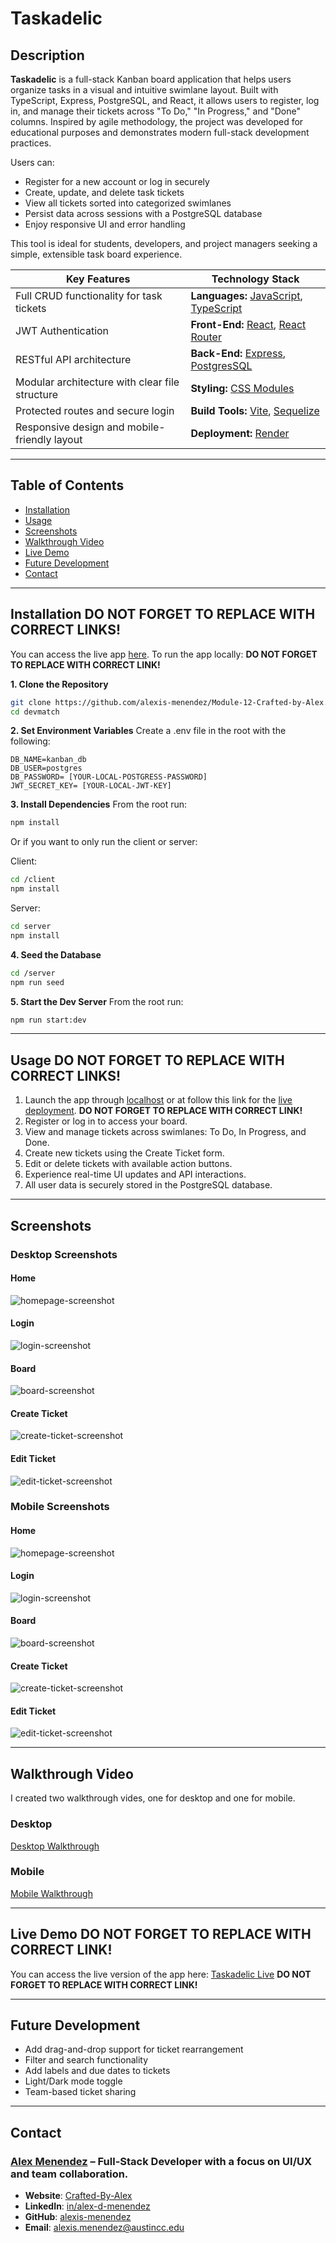 # Taskadelic

## **Description**

**Taskadelic** is a full-stack Kanban board application that helps users organize tasks in a visual and intuitive swimlane layout. Built with TypeScript, Express, PostgreSQL, and React, it allows users to register, log in, and manage their tickets across "To Do," "In Progress," and "Done" columns. Inspired by agile methodology, the project was developed for educational purposes and demonstrates modern full-stack development practices.

Users can:

- Register for a new account or log in securely
- Create, update, and delete task tickets
- View all tickets sorted into categorized swimlanes
- Persist data across sessions with a PostgreSQL database
- Enjoy responsive UI and error handling

This tool is ideal for students, developers, and project managers seeking a simple, extensible task board experience.

| **Key Features**                               | **Technology Stack**                                                                                       |
| ---------------------------------------------- | ---------------------------------------------------------------------------------------------------------- |
| Full CRUD functionality for task tickets       | **Languages:** [JavaScript](https://developer.mozilla.org/), [TypeScript](https://www.typescriptlang.org/) |
| JWT Authentication                             | **Front-End:** [React](https://react.dev/), [React Router](https://reactrouter.com/)                       |
| RESTful API architecture                       | **Back-End:** [Express](https://expressjs.com/), [PostgresSQL](https://www.postgresql.org/)                |
| Modular architecture with clear file structure | **Styling:** [CSS Modules](https://github.com/css-modules/css-modules)                                     |
| Protected routes and secure login              | **Build Tools:** [Vite](https://vitejs.dev/), [Sequelize](https://sequelize.org/)                          |
| Responsive design and mobile-friendly layout   | **Deployment:** [Render](https://render.com/)                                                              |

---

## Table of Contents

- [Installation](#installation)
- [Usage](#usage)
- [Screenshots](#screenshots)
- [Walkthrough Video](#walkthrough-video)
- [Live Demo](#live-demo)
- [Future Development](#future-development)
- [Contact](#contact)

---

## Installation **DO NOT FORGET TO REPLACE WITH CORRECT LINKS!**

You can access the live app [here](https://alex-menendez.onrender.com/). To run the app locally: **DO NOT FORGET TO REPLACE WITH CORRECT LINK!**

**1. Clone the Repository**

```bash
git clone https://github.com/alexis-menendez/Module-12-Crafted-by-Alex.git
cd devmatch
```

**2. Set Environment Variables**
Create a .env file in the root with the following:
```env
DB_NAME=kanban_db
DB_USER=postgres
DB_PASSWORD= [YOUR-LOCAL-POSTGRESS-PASSWORD]
JWT_SECRET_KEY= [YOUR-LOCAL-JWT-KEY]
```

**3. Install Dependencies**
From the root run:
```bash
npm install
```

Or if you want to only run the client or server:

Client:
```bash
cd /client
npm install
```

Server:
```bash
cd server
npm install
```

**4. Seed the Database**

```bash
cd /server
npm run seed
```

**5. Start the Dev Server**
From the root run:
```bash
npm run start:dev
```

---

## Usage **DO NOT FORGET TO REPLACE WITH CORRECT LINKS!**
1. Launch the app through [localhost](http://localhost:5173) or at follow this link for the [live deployment](https://alex-menendez.onrender.com/). **DO NOT FORGET TO REPLACE WITH CORRECT LINK!**
2. Register or log in to access your board.
3. View and manage tickets across swimlanes: To Do, In Progress, and Done.
4. Create new tickets using the Create Ticket form.
5. Edit or delete tickets with available action buttons.
6. Experience real-time UI updates and API interactions.
7. All user data is securely stored in the PostgreSQL database.

---

## Screenshots

### Desktop Screenshots

#### Home
![homepage-screenshot](https://github.com/alexis-menendez/Module-14-Taskadelic/blob/main/Assets/d-taskadelichome.png?raw=true) 

#### Login
![login-screenshot](https://github.com/alexis-menendez/Module-14-Taskadelic/blob/main/Assets/d-taskadeliclogin.png?raw=true) 

#### Board
![board-screenshot](https://github.com/alexis-menendez/Module-14-Taskadelic/blob/main/Assets/d-taskadelicboard.png?raw=true)

#### Create Ticket
![create-ticket-screenshot](https://github.com/alexis-menendez/Module-14-Taskadelic/blob/main/Assets/d-taskadelicnew.png?raw=true) 

#### Edit Ticket
![edit-ticket-screenshot](https://github.com/alexis-menendez/Module-14-Taskadelic/blob/main/Assets/d-taskadelicedit.png?raw=true) 

### Mobile Screenshots

#### Home
![homepage-screenshot](https://github.com/alexis-menendez/Module-14-Taskadelic/blob/main/Assets/m-taskadelichome.png?raw=true) 

#### Login
![login-screenshot](https://github.com/alexis-menendez/Module-14-Taskadelic/blob/main/Assets/m-taskadeliclogin.png?raw=true) 

#### Board
![board-screenshot](https://github.com/alexis-menendez/Module-14-Taskadelic/blob/main/Assets/m-taskadelicboard.png?raw=true)

#### Create Ticket
![create-ticket-screenshot](https://github.com/alexis-menendez/Module-14-Taskadelic/blob/main/Assets/m-taskadelicnew.png?raw=true) 

#### Edit Ticket
![edit-ticket-screenshot](https://github.com/alexis-menendez/Module-14-Taskadelic/blob/main/Assets/m-taskadelicedit.png?raw=true) 

---

## Walkthrough Video

I created two walkthrough vides, one for desktop and one for mobile. 

### Desktop
[Desktop Walkthrough](https://drive.google.com/file/d/1jmBUbUBMvLCPqSxbJgaVp5uF7RsvYs1G/view?usp=sharing)

### Mobile
[Mobile Walkthrough](https://drive.google.com/file/d/1ncT8E3CdFLTaZE9sgqJ4lOv6l82EULA0/view?usp=sharing)

---

## Live Demo **DO NOT FORGET TO REPLACE WITH CORRECT LINK!**

You can access the live version of the app here: [Taskadelic Live](https://alex-menendez.onrender.com/) **DO NOT FORGET TO REPLACE WITH CORRECT LINK!**

---

## Future Development

- Add drag-and-drop support for ticket rearrangement
- Filter and search functionality
- Add labels and due dates to tickets
- Light/Dark mode toggle
- Team-based ticket sharing

---

## Contact

### [**Alex Menendez**](https://alex-menendez.onrender.com/) – Full-Stack Developer with a focus on UI/UX and team collaboration.

- **Website**: [Crafted-By-Alex](https://alex-menendez.onrender.com/)
- **LinkedIn**: [in/alex-d-menendez](https://www.linkedin.com/in/alex-d-menendez/)
- **GitHub**: [alexis-menendez](https://github.com/alexis-menendez)
- **Email**: [alexis.menendez@austincc.edu](https://alex-menendez.onrender.com/contact)

